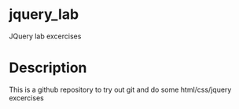 # jquery_lab
JQuery lab excercises

# Description
This is a github repository to try out git and do some html/css/jquery excercises
